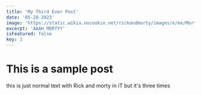```yaml
---
title: 'My Third Ever Post'
date: '05-28-2023'
image: 'https://static.wikia.nocookie.net/rickandmorty/images/e/ee/Morty501.png/revision/latest?cb=20210827150137'
excerpt: 'AAAH MORTYY'
isFeatured: false
key: 3
---
```


# This is a sample post

this is just normal text with Rick and morty in iT but it's three times
